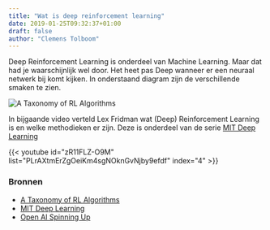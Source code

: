 ```yaml
---
title: "Wat is deep reinforcement learning"
date: 2019-01-25T09:32:37+01:00
draft: false
author: "Clemens Tolboom"
---
```


Deep Reinforcement Learning is onderdeel van Machine Learning. Maar dat had je waarschijnlijk wel door. Het heet pas Deep wanneer er een neuraal netwerk bij komt kijken. In onderstaand diagram zijn de verschillende smaken te zien.

![A Taxonomy of RL Algorithms](/images/rl_algorithms_9_15.svg)

In bijgaande video verteld Lex Fridman wat (Deep) Reinforcement Learning is en welke methodieken er zijn. Deze is onderdeel van de serie [MIT Deep Learning](https://www.youtube.com/playlist?list=PLrAXtmErZgOeiKm4sgNOknGvNjby9efdf)

{{< youtube id="zR11FLZ-O9M" list="PLrAXtmErZgOeiKm4sgNOknGvNjby9efdf" index="4" >}}

### Bronnen

- [A Taxonomy of RL Algorithms](https://spinningup.openai.com/en/latest/spinningup/rl_intro2.html#a-taxonomy-of-rl-algorithms)
- [MIT Deep Learning](https://deeplearning.mit.edu/)
- [Open AI Spinning Up](https://spinningup.openai.com/en/latest/index.html)